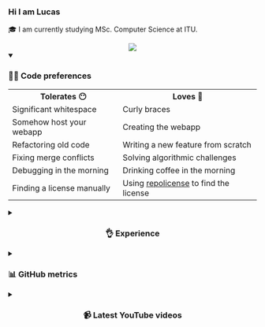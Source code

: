<h3> Hi I am Lucas</a> </h3>

🎓 I am currently studying MSc. Computer Science at ITU.

<div align="center">
  <a href="https://linktr.ee/lucashanson" target="_blank" rel="noopener noreferrer">
    <img src="https://img.shields.io/badge/LinkTree-1de9b6?logo=linktree&logoColor=white" />
  </a>
</div>

<details open><summary><h3>👨‍💻 Code preferences</h3></summary>
  <table align="center">
    <tr>
      <th>Tolerates 😶</th>
      <th>Loves 🤍</th>
    </tr>
    <tr>
      <td>Significant whitespace</td>
      <td>Curly braces</td>
    </tr>
    <tr>
      <td>Somehow host your webapp</td>
      <td>Creating the webapp</td>
    </tr>
    <tr>
      <td>Refactoring old code</td>
      <td>Writing a new feature from scratch</td>
    </tr>
    <tr>
      <td>Fixing merge conflicts</td>
      <td>Solving algorithmic challenges</td>
    </tr>
    <tr>
      <td>Debugging in the morning</td>
      <td>Drinking coffee in the morning</td>
    </tr>
    <tr>
      <td>Finding a license manually</td>
      <td>Using <a href="https://repolicense.com" target="_blank" rel="noopener noreferrer">repolicense</a> to find the license</td>
    </tr>
  </table>
</details>

<!-- https://github.com/inttter/md-badges -->

<details><summary><h3 align="center">👌 Experience</h2></summary>
  <h4 align="center">Languages</h3>
  <div align="center">
    <p>
      <img src="https://img.shields.io/badge/Java-%23ED8B00.svg?logo=openjdk&logoColor=white" />
      <img src="https://img.shields.io/badge/C%23-%23239120.svg?logo=csharp&logoColor=white" />
      <img src="https://img.shields.io/badge/Go-%2300ADD8.svg?&logo=go&logoColor=white" />
      <img src="https://img.shields.io/badge/JavaScript-F7DF1E?logo=javascript&logoColor=000" />
      <img src="https://img.shields.io/badge/Kotlin-%237F52FF.svg?logo=kotlin&logoColor=white" />
      <img src="https://img.shields.io/badge/Python-3776AB?logo=python&logoColor=fff" />
      <img src="https://img.shields.io/badge/C-00599C?logo=c&logoColor=white" />
      <img src="https://img.shields.io/badge/F%23-378BBA?logo=fsharp&logoColor=fff" />
    </p>
  </div>
  
  <h4 align="center">Frontend</h3>
  <div align="center">
    <p>
      <img src="https://img.shields.io/badge/HTML-%23E34F26.svg?logo=html5&logoColor=white" />
      <img src="https://img.shields.io/badge/CSS-1572B6?logo=css3&logoColor=fff" />
      <img src="https://img.shields.io/badge/React-%2320232a.svg?logo=react&logoColor=%2361DAFB" />
    </p>
  </div>
  
  <h4 align="center">Misc</h3>
  <div align="center">
    <p>
      <img src="https://img.shields.io/badge/SQLite-%2307405e.svg?logo=sqlite&logoColor=white" />
      <img src="https://img.shields.io/badge/JSON-000?logo=json&logoColor=fff" />
      <img src="https://img.shields.io/badge/Git-F05032?logo=git&logoColor=fff" />
    </p>
  </div>
</details>

<details><summary><h3>📊 GitHub metrics</h3></h3></summary>
  <img height="220px" align="center" src="https://github-readme-stats.vercel.app/api?username=lucasfth&show_icons=true&theme=dark&locale=en&bg_color=0d1117&hide_border=true" alt="lucasfth" />
  
  <img height="220px" align="center" src="https://github-readme-stats.vercel.app/api/top-langs/?username=lucasfth&hide=jupyter%20notebook&layout=compact&langs_count=10&theme=dark&bg_color=0d1117&hide_border=true" alt="lucasfth" />

  <!--START_SECTION:activity-->
1. 🗣 Commented on [#51](https://github.com/itu-campuscup/judge-it/pull/51#issuecomment-2945154889) in [itu-campuscup/judge-it](https://github.com/itu-campuscup/judge-it)
2. 🗣 Commented on [#51](https://github.com/itu-campuscup/judge-it/pull/51#issuecomment-2945055164) in [itu-campuscup/judge-it](https://github.com/itu-campuscup/judge-it)
3. 💪 Opened PR [#51](https://github.com/itu-campuscup/judge-it/pull/51) in [itu-campuscup/judge-it](https://github.com/itu-campuscup/judge-it)
4. 🗣 Commented on [#49](https://github.com/itu-campuscup/judge-it/issues/49#issuecomment-2944426208) in [itu-campuscup/judge-it](https://github.com/itu-campuscup/judge-it)
5. 🗣 Commented on [#49](https://github.com/itu-campuscup/judge-it/issues/49#issuecomment-2944376441) in [itu-campuscup/judge-it](https://github.com/itu-campuscup/judge-it)
  <!--END_SECTION:activity-->
  
  <a href="https://github.com/ashutosh00710/github-readme-activity-graph"><img src="https://github-readme-activity-graph.vercel.app/graph/?username=lucasfth&theme=github-compact&hide_border=true" /></a>
</details>

<details><summary><h3 align="center">📹 Latest YouTube videos</h2></summary>
  <!-- BEGIN YOUTUBE-CARDS -->
<a href="https://www.youtube.com/watch?v=gbnTEp9RerM"><img src="https://ytcards.demolab.com/?id=gbnTEp9RerM&title=Future+Rave+by+Elevate+CPH&lang=en&timestamp=1748781616&background_color=%230d1117&title_color=%23ffffff&stats_color=%23dedede&max_title_lines=1&width=250&border_radius=5" alt="Future Rave by Elevate CPH" title="Future Rave by Elevate CPH"></a>
<a href="https://www.youtube.com/watch?v=CGVYcm3vDoc"><img src="https://ytcards.demolab.com/?id=CGVYcm3vDoc&title=First+%28nearly%29+summer+run+2025+%F0%9F%8F%83&lang=en&timestamp=1747942786&background_color=%230d1117&title_color=%23ffffff&stats_color=%23dedede&max_title_lines=1&width=250&border_radius=5" alt="First (nearly) summer run 2025 🏃" title="First (nearly) summer run 2025 🏃"></a>
<a href="https://www.youtube.com/watch?v=BX01oZrmAjw"><img src="https://ytcards.demolab.com/?id=BX01oZrmAjw&title=ITU+SKI+2025+-+Val+d%27Is%C3%A8re&lang=en&timestamp=1738608153&background_color=%230d1117&title_color=%23ffffff&stats_color=%23dedede&max_title_lines=1&width=250&border_radius=5" alt="ITU SKI 2025 - Val d'Isère" title="ITU SKI 2025 - Val d'Isère"></a>
<!-- END YOUTUBE-CARDS -->
</details>

